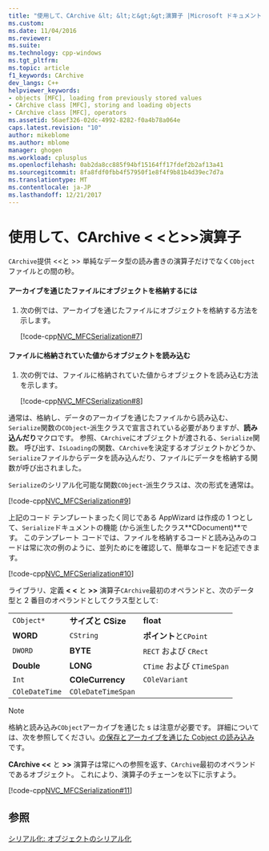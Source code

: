 ```yaml
---
title: "使用して、CArchive &lt; &lt;と&gt;&gt;演算子 |Microsoft ドキュメント"
ms.custom: 
ms.date: 11/04/2016
ms.reviewer: 
ms.suite: 
ms.technology: cpp-windows
ms.tgt_pltfrm: 
ms.topic: article
f1_keywords: CArchive
dev_langs: C++
helpviewer_keywords:
- objects [MFC], loading from previously stored values
- CArchive class [MFC], storing and loading objects
- CArchive class [MFC], operators
ms.assetid: 56aef326-02dc-4992-8282-f0a4b78a064e
caps.latest.revision: "10"
author: mikeblome
ms.author: mblome
manager: ghogen
ms.workload: cplusplus
ms.openlocfilehash: 0ab2da8cc885f94bf15164ff17fdef2b2af13a41
ms.sourcegitcommit: 8fa8fdf0fbb4f57950f1e8f4f9b81b4d39ec7d7a
ms.translationtype: MT
ms.contentlocale: ja-JP
ms.lasthandoff: 12/21/2017
---
```

# <a name="using-the-carchive-ltlt-and-gtgt-operators"></a>使用して、CArchive &lt; &lt;と&gt;&gt;演算子
`CArchive`提供 <\<と >> 単純なデータ型の読み書きの演算子だけでなく`CObject`ファイルとの間の秒。  
  
#### <a name="to-store-an-object-in-a-file-via-an-archive"></a>アーカイブを通じたファイルにオブジェクトを格納するには  
  
1.  次の例では、アーカイブを通じたファイルにオブジェクトを格納する方法を示します。  
  
     [!code-cpp[NVC_MFCSerialization#7](../mfc/codesnippet/cpp/using-the-carchive-output-and-input-operators_1.cpp)]  
  
#### <a name="to-load-an-object-from-a-value-previously-stored-in-a-file"></a>ファイルに格納されていた値からオブジェクトを読み込む  
  
1.  次の例では、ファイルに格納されていた値からオブジェクトを読み込む方法を示します。  
  
     [!code-cpp[NVC_MFCSerialization#8](../mfc/codesnippet/cpp/using-the-carchive-output-and-input-operators_2.cpp)]  
  
 通常は、格納し、データのアーカイブを通じたファイルから読み込む、`Serialize`関数の`CObject`-派生クラスで宣言されている必要がありますが、**読み込んだり**マクロです。 参照、`CArchive`にオブジェクトが渡される、`Serialize`関数。 呼び出す、`IsLoading`の関数、`CArchive`を決定するオブジェクトかどうか、`Serialize`ファイルからデータを読み込んだり、ファイルにデータを格納する関数が呼び出されました。  
  
 `Serialize`のシリアル化可能な関数`CObject`-派生クラスは、次の形式を通常は。  
  
 [!code-cpp[NVC_MFCSerialization#9](../mfc/codesnippet/cpp/using-the-carchive-output-and-input-operators_3.cpp)]  
  
 上記のコード テンプレートまったく同じである AppWizard は作成の 1 つとして、`Serialize`ドキュメントの機能 (から派生したクラス**CDocument)**です。 このテンプレート コードでは、ファイルを格納するコードと読み込みのコードは常に次の例のように、並列ためにを確認して、簡単なコードを記述できます。  
  
 [!code-cpp[NVC_MFCSerialization#10](../mfc/codesnippet/cpp/using-the-carchive-output-and-input-operators_4.cpp)]  
  
 ライブラリ、定義 **< \<** と **>>** 演算子`CArchive`最初のオペランドと、次のデータ型と 2 番目のオペランドとしてクラス型として:  
  
||||  
|-|-|-|  
|`CObject*`|**サイズと CSize**|**float**|  
|**WORD**|`CString`|**ポイント**と`CPoint`|  
|`DWORD`|**BYTE**|`RECT` および `CRect`|  
|**Double**|**LONG**|`CTime` および `CTimeSpan`|  
|`Int`|**COleCurrency**|`COleVariant`|  
|`COleDateTime`|`COleDateTimeSpan`||  
  
> [!NOTE]
>  格納と読み込み`CObject`アーカイブを通じた s は注意が必要です。 詳細については、次を参照してください。[の保存とアーカイブを通じた Cobject の読み込み](../mfc/storing-and-loading-cobjects-via-an-archive.md)です。  
  
 **CArchive <\<** と **>>** 演算子は常にへの参照を返す、`CArchive`最初のオペランドであるオブジェクト。 これにより、演算子のチェーンを以下に示すよう。  
  
 [!code-cpp[NVC_MFCSerialization#11](../mfc/codesnippet/cpp/using-the-carchive-output-and-input-operators_5.cpp)]  
  
## <a name="see-also"></a>参照  
 [シリアル化: オブジェクトのシリアル化](../mfc/serialization-serializing-an-object.md)

